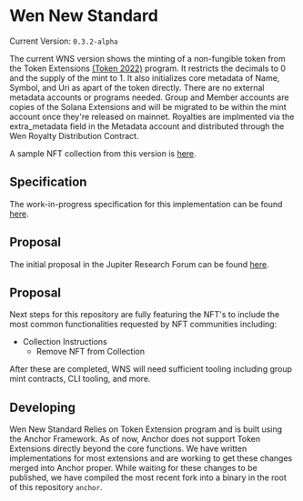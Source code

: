 # Wen New Standard
Current Version: ```0.3.2-alpha```

The current WNS version shows the minting of a non-fungible token from the Token Extensions [(Token 2022)](https://spl.solana.com/token-2022) program. It restricts the decimals to 0 and the supply of the mint to 1. It also initializes core metadata of Name, Symbol, and Uri as apart of the token directly. There are no external metadata accounts or programs needed. Group and Member accounts are copies of the Solana Extensions and will be migrated to be within the mint account once they're released on mainnet. Royalties are implmented via the extra_metadata field in the Metadata account and distributed through the Wen Royalty Distribution Contract.

A sample NFT collection from this version is [here](https://www.tensor.trade/trade/assetdash_elements).

## Specification
The work-in-progress specification for this implementation can be found [here](https://docs.google.com/document/d/1IF9osst7OmX8nwkLDtDSin_b-zkQsj7GhS0x7T0TQcg/edit).

## Proposal
The initial proposal in the Jupiter Research Forum can be found [here](https://www.jupresear.ch/t/wen-new-standard-wns-0-0/133/15).

## Proposal
Next steps for this repository are fully featuring the NFT's to include the most common functionalities requested by NFT communities including:
- Collection Instructions
    - Remove NFT from Collection

After these are completed, WNS will need sufficient tooling including group mint contracts, CLI tooling, and more.

## Developing
Wen New Standard Relies on Token Extension program and is built using the Anchor Framework. As of now, Anchor does not support Token Extensions directly beyond the core functions. We have written implementations for most extensions and are working to get these changes merged into Anchor proper. While waiting for these changes to be published, we have compiled the most recent fork into a binary in the root of this repository ```anchor```.
